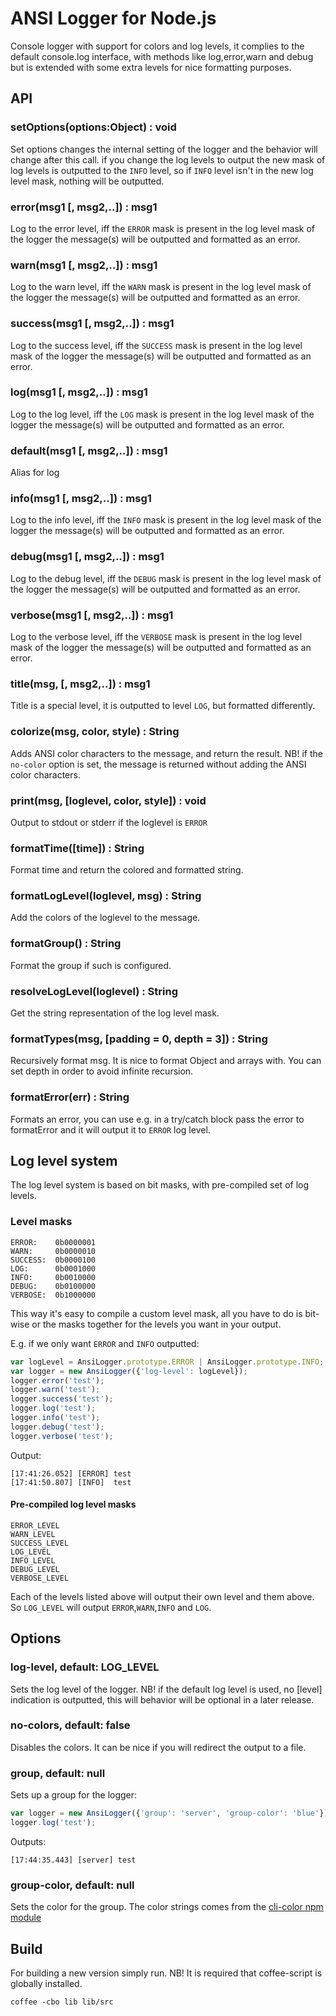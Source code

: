 # ANSI Logger for Node.js #

Console logger with support for colors and log levels, it complies to the default console.log interface, with methods like log,error,warn and debug but is extended with some extra levels for nice formatting purposes.

## API

### setOptions(options:Object) : void
Set options changes the internal setting of the logger
and the behavior will change after this call.
if you change the log levels to output the new mask of log levels is outputted to
the `INFO` level, so if `INFO` level isn't in the new log level mask, nothing will be outputted.

### error(msg1 [, msg2,..]) : msg1
Log to the error level, iff the `ERROR` mask is present in the log level mask of the logger
the message(s) will be outputted and formatted as an error.

### warn(msg1 [, msg2,..]) : msg1
Log to the warn level, iff the `WARN` mask is present in the log level mask of the logger
the message(s) will be outputted and formatted as an error.

### success(msg1 [, msg2,..]) : msg1
Log to the success level, iff the `SUCCESS` mask is present in the log level mask of the logger
the message(s) will be outputted and formatted as an error.

### log(msg1 [, msg2,..]) : msg1
Log to the log level, iff the `LOG` mask is present in the log level mask of the logger
the message(s) will be outputted and formatted as an error.

### default(msg1 [, msg2,..]) : msg1
Alias for log

### info(msg1 [, msg2,..]) : msg1
Log to the info level, iff the `INFO` mask is present in the log level mask of the logger
the message(s) will be outputted and formatted as an error.

### debug(msg1 [, msg2,..]) : msg1
Log to the debug level, iff the `DEBUG` mask is present in the log level mask of the logger
the message(s) will be outputted and formatted as an error.

### verbose(msg1 [, msg2,..]) : msg1
Log to the verbose level, iff the `VERBOSE` mask is present in the log level mask of the logger
the message(s) will be outputted and formatted as an error.

### title(msg, [, msg2,..]) : msg1
Title is a special level, it is outputted to level `LOG`, but formatted differently.

### colorize(msg, color, style) : String
Adds ANSI color characters to the message, and return the result.
NB! if the `no-color` option is set, the message is returned without adding the ANSI color characters.

### print(msg, [loglevel, color, style]) : void
Output to stdout or stderr if the loglevel is `ERROR`

### formatTime([time]) : String
Format time and return the colored and formatted string.

### formatLogLevel(loglevel, msg) : String
Add the colors of the loglevel to the message.

### formatGroup() : String
Format the group if such is configured.

### resolveLogLevel(loglevel) : String
Get the string representation of the log level mask.

### formatTypes(msg, [padding = 0, depth = 3]) : String
Recursively format msg. It is nice to format Object and arrays with.
You can set depth in order to avoid infinite recursion.

### formatError(err) : String
Formats an error, you can use e.g. in a try/catch block pass the error to formatError
and it will output it to `ERROR` log level.

## Log level system

The log level system is based on bit masks, with pre-compiled set of log levels.

### Level masks

    ERROR:    0b0000001
    WARN:     0b0000010
    SUCCESS:  0b0000100
    LOG:      0b0001000
    INFO:     0b0010000
    DEBUG:    0b0100000
    VERBOSE:  0b1000000

This way it's easy to compile a custom level mask, all you have to do is bit-wise or the masks together for the levels you want in your output.

E.g. if we only want `ERROR` and `INFO` outputted:

```javascript
var logLevel = AnsiLogger.prototype.ERROR | AnsiLogger.prototype.INFO;
var logger = new AnsiLogger({'log-level': logLevel});
logger.error('test');
logger.warn('test');
logger.success('test');
logger.log('test');
logger.info('test');
logger.debug('test');
logger.verbose('test');
```
Output:

```shell
[17:41:26.052] [ERROR] test
[17:41:50.807] [INFO]  test
```

#### Pre-compiled log level masks

```
ERROR_LEVEL
WARN_LEVEL
SUCCESS_LEVEL
LOG_LEVEL
INFO_LEVEL
DEBUG_LEVEL
VERBOSE_LEVEL
```

Each of the levels listed above will output their own level and them above. So `LOG_LEVEL` will output `ERROR`,`WARN`,`INFO` and `LOG`.

## Options

### log-level, default: LOG_LEVEL
Sets the log level of the logger.
NB! if the default log level is used, no [level] indication is outputted, this will behavior will be optional in a later release.

### no-colors, default: false
Disables the colors.
It can be nice if you will redirect the output to a file.

### group, default: null
Sets up a group for the logger:

```javascript
var logger = new AnsiLogger({'group': 'server', 'group-color': 'blue'});
logger.log('test');
```
Outputs:

```shell
[17:44:35.443] [server] test
```

### group-color, default: null
Sets the color for the group. The color strings comes from the [cli-color npm module](https://github.com/medikoo/cli-color)

## Build ##
For building a new version simply run.
NB! It is required that coffee-script is globally installed. 

```shell
coffee -cbo lib lib/src
```
